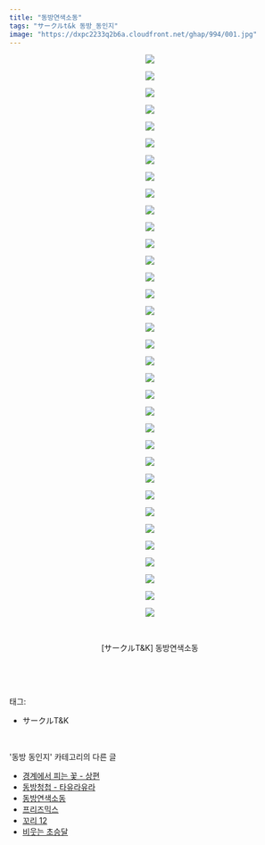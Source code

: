 ```yaml
---
title: "동방연색소동"
tags: "サークルt&k 동방_동인지"
image: "https://dxpc2233q2b6a.cloudfront.net/ghap/994/001.jpg"
---
```

<div class="article">
<p style="text-align: center; clear: none; float: none;"><img src="{{ site.imgserver3 }}/ghap/994/001.jpg"/></p>
<p style="text-align: center; clear: none; float: none;"><img src="{{ site.imgserver3 }}/ghap/994/002.jpg"/></p>
<p style="text-align: center; clear: none; float: none;"><img src="{{ site.imgserver3 }}/ghap/994/003.jpg"/></p>
<p style="text-align: center; clear: none; float: none;"><img src="{{ site.imgserver3 }}/ghap/994/004.jpg"/></p>
<p style="text-align: center; clear: none; float: none;"><img src="{{ site.imgserver3 }}/ghap/994/005.jpg"/></p>
<p style="text-align: center; clear: none; float: none;"><img src="{{ site.imgserver3 }}/ghap/994/006.jpg"/></p>
<p style="text-align: center; clear: none; float: none;"><img src="{{ site.imgserver3 }}/ghap/994/007.jpg"/></p>
<p style="text-align: center; clear: none; float: none;"><img src="{{ site.imgserver3 }}/ghap/994/008.jpg"/></p>
<p style="text-align: center; clear: none; float: none;"><img src="{{ site.imgserver3 }}/ghap/994/009.jpg"/></p>
<p style="text-align: center; clear: none; float: none;"><img src="{{ site.imgserver3 }}/ghap/994/010.jpg"/></p>
<p style="text-align: center; clear: none; float: none;"><img src="{{ site.imgserver3 }}/ghap/994/011.jpg"/></p>
<p style="text-align: center; clear: none; float: none;"><img src="{{ site.imgserver3 }}/ghap/994/012.jpg"/></p>
<p style="text-align: center; clear: none; float: none;"><img src="{{ site.imgserver3 }}/ghap/994/013.jpg"/></p>
<p style="text-align: center; clear: none; float: none;"><img src="{{ site.imgserver3 }}/ghap/994/014.jpg"/></p>
<p style="text-align: center; clear: none; float: none;"><img src="{{ site.imgserver3 }}/ghap/994/015.jpg"/></p>
<p style="text-align: center; clear: none; float: none;"><img src="{{ site.imgserver3 }}/ghap/994/016.jpg"/></p>
<p style="text-align: center; clear: none; float: none;"><img src="{{ site.imgserver3 }}/ghap/994/017.jpg"/></p>
<p style="text-align: center; clear: none; float: none;"><img src="{{ site.imgserver3 }}/ghap/994/018.jpg"/></p>
<p style="text-align: center; clear: none; float: none;"><img src="{{ site.imgserver3 }}/ghap/994/019.jpg"/></p>
<p style="text-align: center; clear: none; float: none;"><img src="{{ site.imgserver3 }}/ghap/994/020.jpg"/></p>
<p style="text-align: center; clear: none; float: none;"><img src="{{ site.imgserver3 }}/ghap/994/021.jpg"/></p>
<p style="text-align: center; clear: none; float: none;"><img src="{{ site.imgserver3 }}/ghap/994/022.jpg"/></p>
<p style="text-align: center; clear: none; float: none;"><img src="{{ site.imgserver3 }}/ghap/994/023.jpg"/></p>
<p style="text-align: center; clear: none; float: none;"><img src="{{ site.imgserver3 }}/ghap/994/024.jpg"/></p>
<p style="text-align: center; clear: none; float: none;"><img src="{{ site.imgserver3 }}/ghap/994/025.jpg"/></p>
<p style="text-align: center; clear: none; float: none;"><img src="{{ site.imgserver3 }}/ghap/994/026.jpg"/></p>
<p style="text-align: center; clear: none; float: none;"><img src="{{ site.imgserver3 }}/ghap/994/027.jpg"/></p>
<p style="text-align: center; clear: none; float: none;"><img src="{{ site.imgserver3 }}/ghap/994/028.jpg"/></p>
<p style="text-align: center; clear: none; float: none;"><img src="{{ site.imgserver3 }}/ghap/994/029.jpg"/></p>
<p style="text-align: center; clear: none; float: none;"><img src="{{ site.imgserver3 }}/ghap/994/030.jpg"/></p>
<p style="text-align: center; clear: none; float: none;"><img src="{{ site.imgserver3 }}/ghap/994/031.jpg"/></p>
<p style="text-align: center; clear: none; float: none;"><img src="{{ site.imgserver3 }}/ghap/994/032.jpg"/></p>
<p style="text-align: center; clear: none; float: none;"><img src="{{ site.imgserver3 }}/ghap/994/033.jpg"/></p>
<p style="text-align: center; clear: none; float: none;"><img src="{{ site.imgserver3 }}/ghap/994/034.jpg"/></p>
<p style="text-align: center; clear: none; float: none;"><br/></p>
<p style="text-align: center; clear: none; float: none;">[サークルT&amp;K] 동방연색소동</p>
<p><br/></p>
</div><br/>
<div class="tagTrail">
<p>태그: </p>
<ul>
<li>サークルT&amp;K</li>
</ul>
</div><br/>
<div class="another">
<p>'동방 동인지' 카테고리의 다른 글</p>
<ul>
<li><a href="/ghap_997">경계에서 피는 꽃 - 상편</a></li>
<li><a href="/ghap_995">동방청첩 - 타유라유라</a></li>
<li><a href="/ghap_994">동방연색소동</a></li>
<li><a href="/ghap_992">프리즈믹스</a></li>
<li><a href="/ghap_991">꼬리 12</a></li>
<li><a href="/ghap_990">비웃는 초승달</a></li>
</ul>
</div><br/>
<div class="cb_module cb_fluid">
<div class="cb_wrt cb_profile">
</div><!-- commentList close -->
</div><br/>
